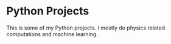 # Python Projects
This is some of my Python projects. I mostly do physics related computations and machine learning.
